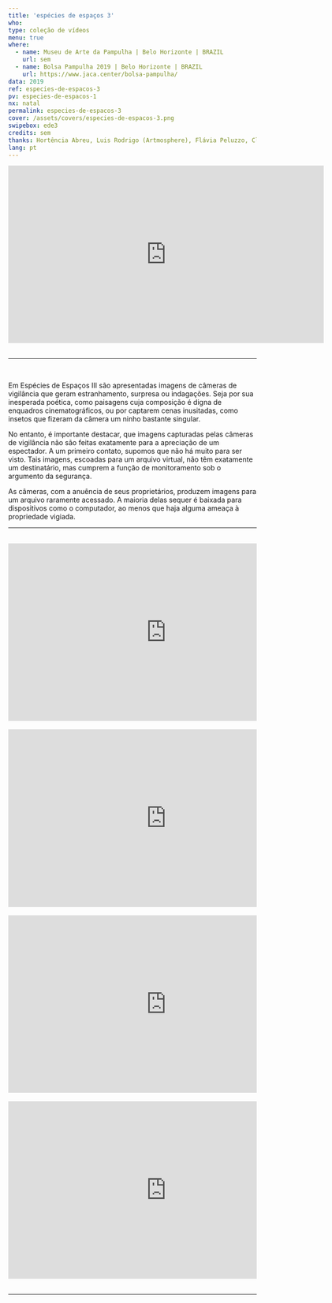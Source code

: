 ```yaml
---
title: 'espécies de espaços 3'
who: 
type: coleção de vídeos
menu: true
where: 
  - name: Museu de Arte da Pampulha | Belo Horizonte | BRAZIL
    url: sem
  - name: Bolsa Pampulha 2019 | Belo Horizonte | BRAZIL
    url: https://www.jaca.center/bolsa-pampulha/
data: 2019
ref: especies-de-espacos-3
pv: especies-de-espacos-1
nx: natal
permalink: especies-de-espacos-3
cover: /assets/covers/especies-de-espacos-3.png
swipebox: ede3
credits: sem
thanks: Hortência Abreu, Luis Rodrigo (Artmosphere), Flávia Peluzzo, Clarice G. Lacerda, Félix Blume, Flaviana Lassan, Julia Mesquita, Francisca Caporalli, Monica Hoff.
lang: pt
---
```


<div class="video-wrapper video-wrapper-16x9">
<iframe src="https://player.vimeo.com/video/360284668?loop=1&title=0&byline=0&portrait=0" width="640" height="360" frameborder="0" ></iframe>
</div>

<br>
 
--- 

<br>


Em Espécies de Espaços III são apresentadas imagens de câmeras de vigilância que geram estranhamento, surpresa ou indagações. Seja por sua inesperada poética, como paisagens cuja composição é digna de enquadros cinematográficos, ou por captarem cenas inusitadas, como insetos que fizeram da câmera um ninho bastante singular.

No entanto, é importante destacar, que imagens capturadas pelas câmeras de vigilância não são feitas exatamente para a apreciação de um espectador. A um primeiro contato, supomos que não há muito para ser visto. Tais imagens, escoadas para um arquivo virtual, não têm exatamente um destinatário, mas cumprem a função de monitoramento sob o argumento da segurança. 

As câmeras, com a anuência de seus proprietários, produzem imagens para um arquivo raramente acessado. A maioria delas sequer é baixada para dispositivos como o computador, ao menos que haja alguma ameaça à propriedade vigiada. 
<br>

---

<br>
<div class="row">
  <div class="column">
        <div class="video-wrapper-side video-wrapper-16x9">
            <iframe src="https://player.vimeo.com/video/360313799?autoplay=1" width="640" height="360" frameborder="0" allow="autoplay; fullscreen" allowfullscreen></iframe>
        </div>
        <br>
        <div class="video-wrapper-side video-wrapper-16x9">
            <iframe src="https://player.vimeo.com/video/360442737?autoplay=1" width="640" height="360" frameborder="0" allow="autoplay; fullscreen" allowfullscreen></iframe>
        </div>
        <br>
   </div>
    <div class="column">
        <div class="video-wrapper-side video-wrapper-16x9">
           <iframe src="https://player.vimeo.com/video/360291906?autoplay=1" width="640" height="360" frameborder="0" allow="autoplay; fullscreen" allowfullscreen></iframe>
        </div>
        <br>
        <div class="video-wrapper-side video-wrapper-16x9">
           <iframe src="https://player.vimeo.com/video/360451962?autoplay=1" width="640" height="360" frameborder="0" allow="autoplay; fullscreen" allowfullscreen></iframe>
        </div>
    </div>
</div>
<br>


---

<br>

